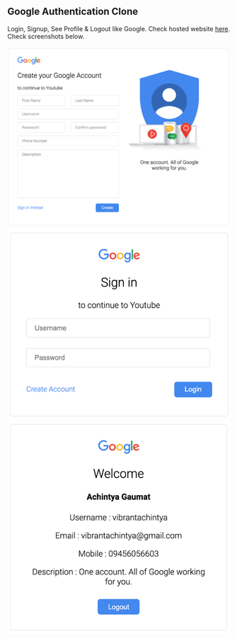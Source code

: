 ## Google Authentication Clone

Login, Signup, See Profile & Logout like Google. Check hosted website [here](https://vibrantachintya.github.io/google-authentication-clone/signin.html). Check screenshots below.


![](https://raw.githubusercontent.com/vibrantachintya/google-authentication-clone/master/images/google_login_ss5.png)
![](https://raw.githubusercontent.com/vibrantachintya/google-authentication-clone/master/images/google_login_ss2.png)
![](https://raw.githubusercontent.com/vibrantachintya/google-authentication-clone/master/images/google_login_ss3.png)
